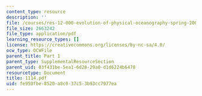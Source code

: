 ```yaml
---
content_type: resource
description: ''
file: /courses/res-12-000-evolution-of-physical-oceanography-spring-2007/fe950fbe8520a8c037c53b93cc7977ea_1114.pdf
file_size: 2663242
file_type: application/pdf
learning_resource_types: []
license: https://creativecommons.org/licenses/by-nc-sa/4.0/
ocw_type: OCWFile
parent_title: Part 1
parent_type: SupplementalResourceSection
parent_uid: 03f431be-5ea1-6d28-29a0-d1d6224b6478
resourcetype: Document
title: 1114.pdf
uid: fe950fbe-8520-a8c0-37c5-3b93cc7977ea
---
```

